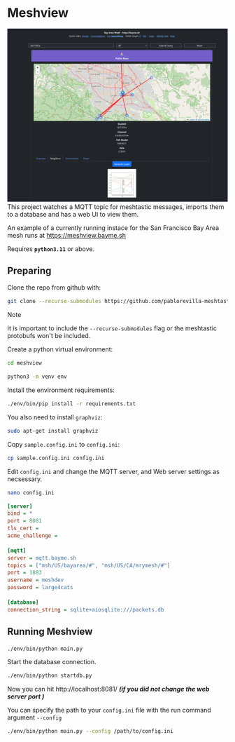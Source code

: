 # Meshview
![node](screenshots/nodeinfo.png)
This project watches a MQTT topic for meshtastic messages, imports them to a
database and has a web UI to view them.

An example of a currently running instace for the San Francisco Bay Area mesh runs at https://meshview.bayme.sh

Requires **`python3.11`** or above.

## Preparing

Clone the repo from github with:
``` bash 
git clone --recurse-submodules https://github.com/pablorevilla-meshtastic/meshview.git
```
> [!NOTE]
> It is important to include the `--recurse-submodules` flag or the meshtastic protobufs won't be included.

Create a python virtual environment:
``` bash
cd meshview
```
``` bash
python3 -m venv env
```
Install the environment requirements:
``` bash
./env/bin/pip install -r requirements.txt
```
You also need to install `graphviz`:
``` bash
sudo apt-get install graphviz
```
Copy `sample.config.ini` to `config.ini`:
``` bash
cp sample.config.ini config.ini
```
 Edit `config.ini` and change the MQTT server, and Web server settings as necsessary.
 ```bash
 nano config.ini
 ``` 
```ini
[server]
bind = *
port = 8081
tls_cert = 
acme_challenge = 

[mqtt]
server = mqtt.bayme.sh
topics = ["msh/US/bayarea/#", "msh/US/CA/mrymesh/#"]
port = 1883
username = meshdev
password = large4cats

[database]
connection_string = sqlite+aiosqlite:///packets.db
```

## Running Meshview

``` bash
./env/bin/python main.py
```
Start the database connection.

``` bash
./env/bin/python startdb.py
```

Now you can hit http://localhost:8081/ ***(if you did not change the web server port )***

You can specify the path to your `config.ini` file with the run command argument `--config`
``` bash
./env/bin/python main.py --config /path/to/config.ini
```
